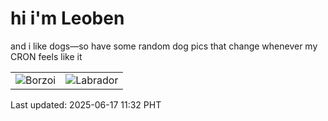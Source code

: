 # hi i'm Leoben

and i like dogs—so have some random dog pics that change whenever my CRON feels like it

|  |  |
|--------|----------|
| ![Borzoi](https://random-dog-vercel.vercel.app/api/random-borzoi?v=1750131177) | ![Labrador](https://random-dog-vercel.vercel.app/api/random-labrador?v=1750131177) |

Last updated: 2025-06-17 11:32 PHT
